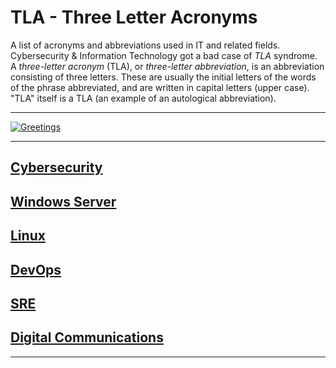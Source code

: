 # TLA - Three Letter Acronyms

A list of acronyms and abbreviations used in IT and related fields. Cybersecurity & Information Technology got a bad case of *TLA* syndrome. A *three-letter acronym* (TLA), or *three-letter abbreviation*, is an abbreviation consisting of three letters. These are usually the initial letters of the words of the phrase abbreviated, and are written in capital letters (upper case). "TLA" itself is a TLA (an example of an autological abbreviation).

---

[![Greetings](https://github.com/AlexRoman777/TLA/actions/workflows/greatings.yml/badge.svg)](https://github.com/AlexRoman777/TLA/actions/workflows/greatings.yml)

---

## [Cybersecurity](TLA/cybersecurity.md)

## [Windows Server](TLA/windows.md)

## [Linux](TLA/linux.md)

## [DevOps](TLA/devops.md)

## [SRE](TLA/sre.md)

## [Digital Communications](TLA/digital-communications.md)

---
